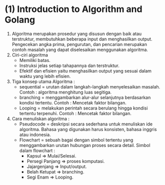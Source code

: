 # (1) Introduction to Algorithm and Golang

1. Algoritma merupakan prosedur yang disusun dengan baik atau terstruktur, membutuhkan beberapa input dan menghasilkan output. Pengecekan angka prima, pengurutan, dan pencarian merupakan contoh masalah yang dapat diselesaikan menggunakan algoritma.
2. Ciri-ciri algoritma
    * Memiliki batas.
    * Instruksi jelas setiap tahapannya dan terstruktur.
    * Efektif dan efisien yaitu menghasilkan output yang sesuai dalam waktu yang lebih efisien.
3. Tiga konsep utama Algoritma :
    * sequential = urutan dalam langkah-langkah menyelesaikan masalah. Contoh : algoritma menghitung luas segitiga.
    * branching = menggambarkan alur-alur selanjutnya berdasarkan kondisi tertentu. Contoh : Mencetak faktor bilangan.
    * Looping = melakukan perintah secara berulang hingga kondisi tertentu terpenuhi. Contoh : Mencetak faktor bilangan.
4. Cara menuliskan algoritma :
    * Pseudocode = deskripsi secara sederhana untuk menuliskan ide algoritma. Bahasa yang digunakan harus konsisten, bahasa inggris atau indonesia.
    * Flowchart = sebuah bagai dengan simbol tertentu yang menggambarkan urutan hubungan proses secara detail. Simbol dalam flowchart : 
        - Kapsul => Mulai/Selesai.
        - Persegi Panjang => proses komputasi.
        - Jajargenjang => Input/output.
        - Belah Ketupat => branching.
        - Segi Enam => Looping.

